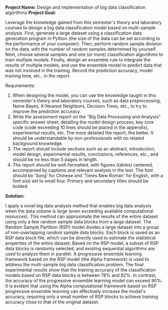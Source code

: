 **Project Name:** Design and implementation of big data classification algorithms
**Project Goal:** 

Leverage the knowledge gained from this semester's theory and laboratory courses to design a big data classification model based on multi-sample analysis. First, generate a large dataset using a classification data generation program in Python (the size of the data can be set according to the performance of your computer). Then, perform random sample division on the data, with the number of random samples determined by yourself. Next, choose several samples and one (or more) classification algorithms to train multiple models. Finally, design an ensemble rule to integrate the results of multiple models, and use the ensemble model to predict data that was not involved in the training. Record the prediction accuracy, model training time, etc., in the report.

Requirements:

1. When designing the model, you can use the knowledge taught in this semester's theory and laboratory courses, such as data preprocessing, Naive Bayes, K-Nearest Neighbors, Decision Trees, etc., to try to improve the prediction accuracy.
2. Write the assessment report on the "Big Data Processing and Analysis" specific answer sheet, detailing the model design process, key core code (code exceeding 10 lines should be placed in the appendix), experimental results, etc. The more detailed the report, the better. It should be understandable by non-professionals with no related background knowledge.
3. The report should include sections such as an abstract, introduction, model design, experimental results, conclusions, references, etc., and should be no less than 5 pages in length.
4. The report should be well-formatted, with figures (tables) centered, accompanied by captions and relevant analysis in the text. The font should be 'Song' for Chinese and 'Times New Roman' for English, with a font size set to small four. Primary and secondary titles should be bolded.

**Solution:**

I apply a novel big data analysis method that enables big data analysis when the data volume is large (even exceeding available computational resources). This method can approximate the results of the entire dataset using only a few random sample data blocks from a large dataset. The Random Sample Partition (RSP) model divides a large dataset into a group of non-overlapping random sample data blocks. Each block is saved as an RSP data block file, which can be directly used to estimate the statistical properties of the entire dataset. Based on the RSP model, a subset of RSP data blocks is randomly selected, and existing sequential algorithms are used to analyze them in parallel. A progressive ensemble learning framework based on the RSP model (the Alpha framework) is used to address the multi-sample big data classification problem. The final experimental results show that the training accuracy of the classification models based on RSP data blocks is between 78% and 82%. In contrast, the accuracy of the progressive ensemble learning model can exceed 90%. It is evident that using the Alpha computational framework based on RSP progressive ensemble learning can effectively increase the model's accuracy, requiring only a small number of RSP blocks to achieve training accuracy close to that of the original dataset.